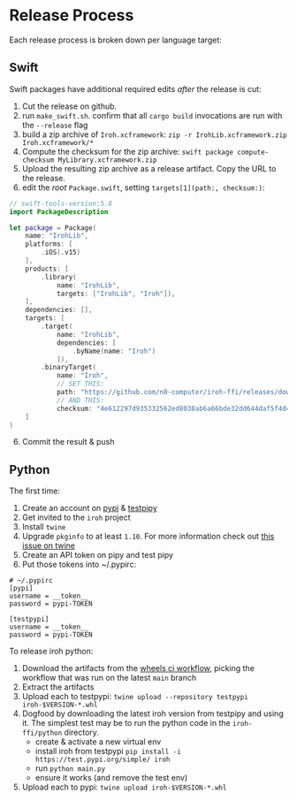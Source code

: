 # Release Process

Each release process is broken down per language target:

## Swift

Swift packages have additional required edits _after_ the release is cut:

1. Cut the release on github.
2. run `make_swift.sh`. confirm that all `cargo build` invocations are run with the `--release` flag
3. build a zip archive of `Iroh.xcframework`: `zip -r IrohLib.xcframework.zip Iroh.xcframework/*`
4. Compute the checksum for the zip archive: `swift package compute-checksum MyLibrary.xcframework.zip`
4. Upload the resulting zip archive as a release artifact. Copy the URL to the release.
5. edit the _root_ `Package.swift`, setting `targets[1](path:, checksum:)`:

```swift
// swift-tools-version:5.8
import PackageDescription

let package = Package(
    name: "IrohLib",
    platforms: [
        .iOS(.v15)
    ],
    products: [
        .library(
            name: "IrohLib",
            targets: ["IrohLib", "Iroh"]),
    ],
    dependencies: [],
    targets: [
        .target(
            name: "IrohLib",
            dependencies: [
                .byName(name: "Iroh")
            ]),
        .binaryTarget(
            name: "Iroh",
            // SET THIS:
            path: "https://github.com/n0-computer/iroh-ffi/releases/download/v0.0.6/IrohLib.xcframework.zip"),
            // AND THIS:
            checksum: "4e612297d935332562ed8038ab6a66bde32dd644daf5f4d4f64e24f3bdf961e8",
    ]
)
```

6. Commit the result & push

## Python

The first time:

1) Create an account on [pypi](https://pypi.org/) & [testpipy](https://test.pypi.org/project/iroh/)
2) Get invited to the `iroh` project
3) Install `twine`
4) Upgrade `pkginfo` to at least `1.10`. For more information check out [this issue on twine](https://github.com/pypa/twine/issues/1070)
5) Create an API token on pipy and test pipy
6) Put those tokens into ~/.pypirc:
```
# ~/.pypirc
[pypi]
username = __token__
password = pypi-TOKEN

[testpypi]
username = __token__
password = pypi-TOKEN
```

To release iroh python:

1) Download the artifacts from the [wheels ci workflow](https://github.com/n0-computer/iroh-ffi/actions/workflows/wheels.yml), picking the workflow that was run on the latest `main` branch
2) Extract the artifacts
3) Upload each to testpypi: `twine upload --repository testpypi iroh-$VERSION-*.whl`
4) Dogfood by downloading the latest iroh version from testpipy and using it. The simplest test may be to run the python code in the `iroh-ffi/python` directory.
    - create & activate a new virtual env
    - install iroh from testpypi `pip install -i https://test.pypi.org/simple/ iroh`
    - run `python main.py`
    - ensure it works (and remove the test env)
5) Upload each to pypi: `twine upload iroh-$VERSION-*.whl`
